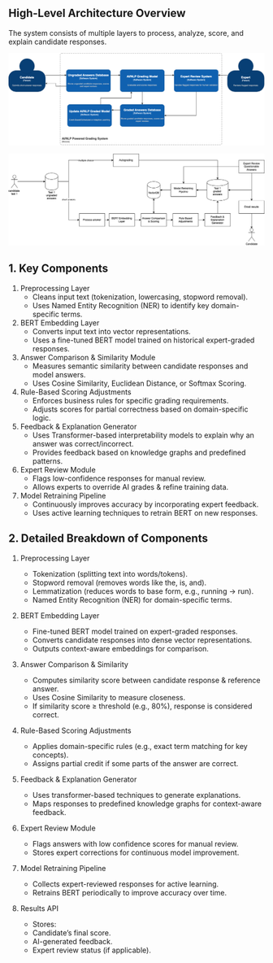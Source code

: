 ## High-Level Architecture Overview

The system consists of multiple layers to process, analyze, score, and explain candidate responses.

![C1](/architecture-solution//diagrams/C1-ShortAnswers.png)

![General Solution](/architecture-solution/diagrams/ShortAnswersCommon.png)


## 1. Key Components

1.	Preprocessing Layer
	-	Cleans input text (tokenization, lowercasing, stopword removal).
	-	Uses Named Entity Recognition (NER) to identify key domain-specific terms.
2.	BERT Embedding Layer
	-	Converts input text into vector representations.
	-	Uses a fine-tuned BERT model trained on historical expert-graded responses.
3.	Answer Comparison & Similarity Module
	-	Measures semantic similarity between candidate responses and model answers.
	-	Uses Cosine Similarity, Euclidean Distance, or Softmax Scoring.
4.	Rule-Based Scoring Adjustments
	-	Enforces business rules for specific grading requirements.
	-	Adjusts scores for partial correctness based on domain-specific logic.
5.	Feedback & Explanation Generator
	-	Uses Transformer-based interpretability models to explain why an answer was correct/incorrect.
	-	Provides feedback based on knowledge graphs and predefined patterns.
6.	Expert Review Module
	-	Flags low-confidence responses for manual review.
	-	Allows experts to override AI grades & refine training data.
7.	Model Retraining Pipeline
	-	Continuously improves accuracy by incorporating expert feedback.
	-	Uses active learning techniques to retrain BERT on new responses.



## 2. Detailed Breakdown of Components

1. Preprocessing Layer
	-	Tokenization (splitting text into words/tokens).
	-	Stopword removal (removes words like the, is, and).
	-	Lemmatization (reduces words to base form, e.g., running → run).
	-	Named Entity Recognition (NER) for domain-specific terms.

2. BERT Embedding Layer
	-	Fine-tuned BERT model trained on expert-graded responses.
	-	Converts candidate responses into dense vector representations.
	-	Outputs context-aware embeddings for comparison.

3. Answer Comparison & Similarity
	-	Computes similarity score between candidate response & reference answer.
	-	Uses Cosine Similarity to measure closeness.
	-	If similarity score ≥ threshold (e.g., 80%), response is considered correct.

4. Rule-Based Scoring Adjustments
	-	Applies domain-specific rules (e.g., exact term matching for key concepts).
	-	Assigns partial credit if some parts of the answer are correct.

5. Feedback & Explanation Generator
	-	Uses transformer-based techniques to generate explanations.
	-	Maps responses to predefined knowledge graphs for context-aware feedback.

6. Expert Review Module
	-	Flags answers with low confidence scores for manual review.
	-	Stores expert corrections for continuous model improvement.

7. Model Retraining Pipeline
	-	Collects expert-reviewed responses for active learning.
	-	Retrains BERT periodically to improve accuracy over time.

8. Results API
	-	Stores:
	-	Candidate’s final score.
	-	AI-generated feedback.
	-	Expert review status (if applicable).